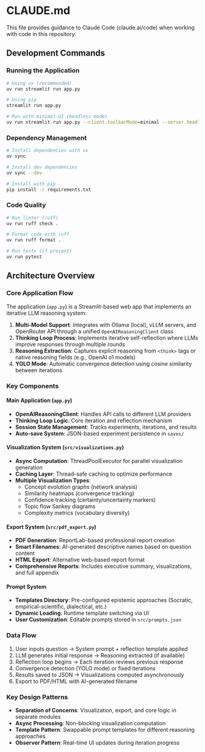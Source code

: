 # CLAUDE.md

This file provides guidance to Claude Code (claude.ai/code) when working with code in this repository.

## Development Commands

### Running the Application
```bash
# Using uv (recommended)
uv run streamlit run app.py

# Using pip
streamlit run app.py

# Run with minimal UI (headless mode)
uv run streamlit run app.py --client.toolbarMode=minimal --server.headless true --browser.gatherUsageStats false
```

### Dependency Management
```bash
# Install dependencies with uv
uv sync

# Install dev dependencies
uv sync --dev

# Install with pip
pip install -r requirements.txt
```

### Code Quality
```bash
# Run linter (ruff)
uv run ruff check .

# Format code with ruff
uv run ruff format .

# Run tests (if present)
uv run pytest
```

## Architecture Overview

### Core Application Flow
The application (`app.py`) is a Streamlit-based web app that implements an iterative LLM reasoning system:

1. **Multi-Model Support**: Integrates with Ollama (local), vLLM servers, and OpenRouter API through a unified `OpenAIReasoningClient` class
2. **Thinking Loop Process**: Implements iterative self-reflection where LLMs improve responses through multiple rounds
3. **Reasoning Extraction**: Captures explicit reasoning from `<think>` tags or native reasoning fields (e.g., OpenAI o1 models)
4. **YOLO Mode**: Automatic convergence detection using cosine similarity between iterations

### Key Components

#### Main Application (`app.py`)
- **OpenAIReasoningClient**: Handles API calls to different LLM providers
- **Thinking Loop Logic**: Core iteration and reflection mechanism
- **Session State Management**: Tracks experiments, iterations, and results
- **Auto-save System**: JSON-based experiment persistence in `saves/`

#### Visualization System (`src/visualizations.py`)
- **Async Computation**: ThreadPoolExecutor for parallel visualization generation
- **Caching Layer**: Thread-safe caching to optimize performance
- **Multiple Visualization Types**:
  - Concept evolution graphs (network analysis)
  - Similarity heatmaps (convergence tracking)
  - Confidence tracking (certainty/uncertainty markers)
  - Topic flow Sankey diagrams
  - Complexity metrics (vocabulary diversity)

#### Export System (`src/pdf_export.py`)
- **PDF Generation**: ReportLab-based professional report creation
- **Smart Filenames**: AI-generated descriptive names based on question content
- **HTML Export**: Alternative web-based report format
- **Comprehensive Reports**: Includes executive summary, visualizations, and full appendix

#### Prompt System
- **Templates Directory**: Pre-configured epistemic approaches (Socratic, empirical-scientific, dialectical, etc.)
- **Dynamic Loading**: Runtime template switching via UI
- **User Customization**: Editable prompts stored in `src/prompts.json`

### Data Flow
1. User inputs question → System prompt + reflection template applied
2. LLM generates initial response → Reasoning extracted (if available)
3. Reflection loop begins → Each iteration reviews previous response
4. Convergence detection (YOLO mode) or fixed iterations
5. Results saved to JSON → Visualizations computed asynchronously
6. Export to PDF/HTML with AI-generated filename

### Key Design Patterns
- **Separation of Concerns**: Visualization, export, and core logic in separate modules
- **Async Processing**: Non-blocking visualization computation
- **Template Pattern**: Swappable prompt templates for different reasoning approaches
- **Observer Pattern**: Real-time UI updates during iteration progress